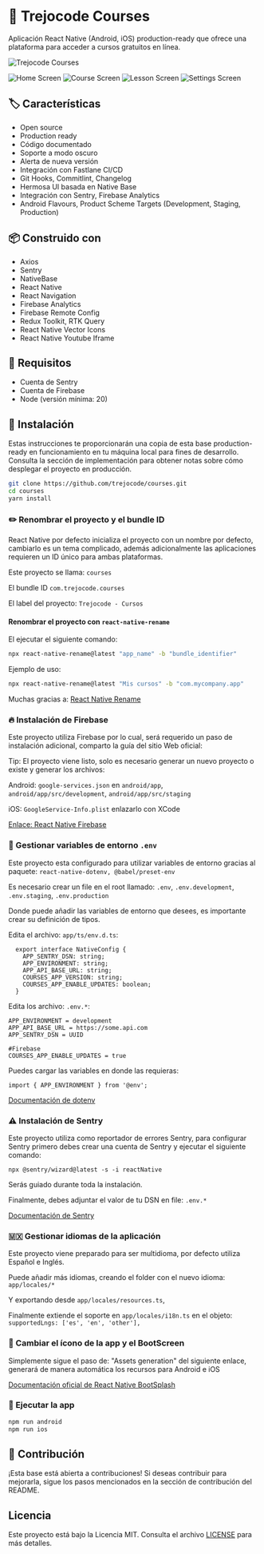 # 📱 Trejocode Courses

Aplicación React Native (Android, iOS) production-ready que ofrece una plataforma para acceder a cursos gratuitos en línea.

![Trejocode Courses](https://res.cloudinary.com/trejocode/image/upload/v1586298449/Trejocode/logo_t0otlj.png)

![Home Screen](https://res.cloudinary.com/trejocode/image/upload/v1728098031/Screens/kz3i5md9adjnsagmaojp.png)
![Course Screen](https://res.cloudinary.com/trejocode/image/upload/v1728098031/Screens/cuccfqejfmbnlejhdayp.png)
![Lesson Screen](https://res.cloudinary.com/trejocode/image/upload/v1728098031/Screens/w4b0g73q64k1xgd6gaco.png)
![Settings Screen](https://res.cloudinary.com/trejocode/image/upload/v1728098031/Screens/r4x6qyp4y7leixx0j46q.png)

## 🏷️ Características

- Open source
- Production ready
- Código documentado
- Soporte a modo oscuro
- Alerta de nueva versión
- Integración con Fastlane CI/CD
- Git Hooks, Commitlint, Changelog
- Hermosa UI basada en Native Base
- Integración con Sentry, Firebase Analytics
- Android Flavours, Product Scheme Targets (Development, Staging, Production)

## 📦 Construido con

- Axios
- Sentry
- NativeBase
- React Native
- React Navigation
- Firebase Analytics
- Firebase Remote Config
- Redux Toolkit, RTK Query
- React Native Vector Icons
- React Native Youtube Iframe

## 📐 Requisitos

- Cuenta de Sentry
- Cuenta de Firebase
- Node (versión mínima: 20)

## 🚀 Instalación

Estas instrucciones te proporcionarán una copia de esta base production-ready en funcionamiento en tu máquina local para fines de desarrollo. Consulta la sección de implementación para obtener notas sobre cómo desplegar el proyecto en producción.

```bash
git clone https://github.com/trejocode/courses.git
cd courses
yarn install
```

### ✏️ Renombrar el proyecto y el bundle ID

React Native por defecto inicializa el proyecto con un nombre por defecto, cambiarlo es un tema complicado, además adicionalmente las aplicaciones requieren un ID único para ambas plataformas.

Este proyecto se llama: `courses`

El bundle ID `com.trejocode.courses`

El label del proyecto: `Trejocode - Cursos`

#### Renombrar el proyecto con `react-native-rename`

El ejecutar el siguiente comando:

```bash
npx react-native-rename@latest "app_name" -b "bundle_identifier"
```

Ejemplo de uso:

```bash
npx react-native-rename@latest "Mis cursos" -b "com.mycompany.app"
```

Muchas gracias a: [React Native Rename](https://github.com/junedomingo/react-native-rename#readme)

### 🔥 Instalación de Firebase

Este proyecto utiliza Firebase por lo cual, será requerido un paso de instalación adicional, comparto la guía del sitio Web oficial:

Tip: El proyecto viene listo, solo es necesario generar un nuevo proyecto o existe y generar los archivos:

Android: `google-services.json` en `android/app`, `android/app/src/development`, `android/app/src/staging`

iOS: `GoogleService-Info.plist` enlazarlo con XCode

[Enlace: React Native Firebase](https://rnfirebase.io/)

### 🔑 Gestionar variables de entorno `.env`

Este proyecto esta configurado para utilizar variables de entorno gracias al paquete: `react-native-dotenv, @babel/preset-env`

Es necesario crear un file en el root llamado: `.env`, `.env.development`, `.env.staging`, `.env.production`

Donde puede añadir las variables de entorno que desees, es importante crear su definición de tipos.

Edita el archivo: `app/ts/env.d.ts`:

```
  export interface NativeConfig {
    APP_SENTRY_DSN: string;
    APP_ENVIRONMENT: string;
    APP_API_BASE_URL: string;
    COURSES_APP_VERSION: string;
    COURSES_APP_ENABLE_UPDATES: boolean;
  }
```

Edita los archivo: `.env.*`:

```
APP_ENVIRONMENT = development
APP_API_BASE_URL = https://some.api.com
APP_SENTRY_DSN = UUID

#Firebase
COURSES_APP_ENABLE_UPDATES = true
```

Puedes cargar las variables en donde las requieras:

`import { APP_ENVIRONMENT } from '@env';`

[Documentación de dotenv](https://github.com/goatandsheep/react-native-dotenv)

### ⚠️ Instalación de Sentry

Este proyecto utiliza como reportador de errores Sentry, para configurar Sentry primero debes crear una cuenta de Sentry y ejecutar el siguiente comando:

```
npx @sentry/wizard@latest -s -i reactNative
```

Serás guiado durante toda la instalación.

Finalmente, debes adjuntar el valor de tu DSN en file: `.env.*`

[Documentación de Sentry](https://docs.sentry.io/platforms/react-native/)

### 🇲🇽 Gestionar idiomas de la aplicación

Este proyecto viene preparado para ser multidioma, por defecto utiliza Español e Inglés.

Puede añadir más idiomas, creando el folder con el nuevo idioma: `app/locales/*`

Y exportando desde `app/locales/resources.ts`,

Finalmente extiende el soporte en `app/locales/i18n.ts` en el objeto: `supportedLngs: ['es', 'en', 'other'],`

### 🌠 Cambiar el ícono de la app y el BootScreen

Simplemente sigue el paso de: "Assets generation" del siguiente enlace, generará de manera automática los recursos para Android e iOS

[Documentación oficial de React Native BootSplash](https://github.com/zoontek/react-native-bootsplash/tree/4.7.5#assets-generation)

### 🚀 Ejecutar la app

```bash
npm run android
npm run ios
```

## 🤝 Contribución

¡Esta base está abierta a contribuciones! Si deseas contribuir para mejorarla, sigue los pasos mencionados en la sección de contribución del README.

## Licencia

Este proyecto está bajo la Licencia MIT. Consulta el archivo [LICENSE](LICENSE.md) para más detalles.
